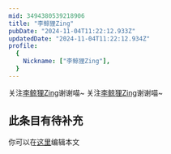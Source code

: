 ```yaml
---
mid: 3494380539218906
title: "李鲸狸Zing"
pubDate: "2024-11-04T11:22:12.933Z"
updatedDate: "2024-11-04T11:22:12.934Z"
profile:
  {
    Nickname: ["李鲸狸Zing"],
  }
---
```


关注[李鲸狸Zing](https://space.bilibili.com/3494380539218906)谢谢喵~ 关注[李鲸狸Zing](https://space.bilibili.com/3494380539218906)谢谢喵~

## 此条目有待补充
你可以在[这里](https://github.com/Yuhanawa/VTuber.ICU/edit/master/src/content/v/李鲸狸Zing/index.md)编辑本文
